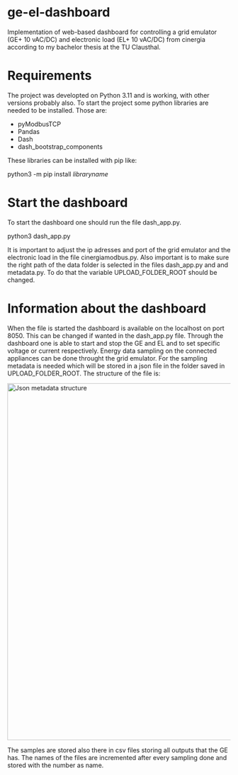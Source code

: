 # ge-el-dashboard
Implementation of web-based dashboard for controlling a grid emulator (GE+ 10 vAC/DC) and electronic load (EL+ 10 vAC/DC) from cinergia according to my bachelor thesis at the TU Clausthal.

# Requirements
The project was developted on Python 3.11 and is working, with other versions probably also.
To start the project some python libraries are needed to be installed. Those are:
- pyModbusTCP
- Pandas
- Dash
- dash_bootstrap_components

These libraries can be installed with pip like:

python3 -m pip install $libraryname$

# Start the dashboard
To start the dashboard one should run the file dash_app.py.

python3 dash_app.py

It is important to adjust the ip adresses and port of the grid emulator and the electronic load in the file cinergiamodbus.py. Also important is to make sure the right path of the data folder is selected in the files dash_app.py and and metadata.py. To do that the variable UPLOAD_FOLDER_ROOT should be changed.

# Information about the dashboard
When the file is started the dashboard is available on the localhost on port 8050. This can be changed if wanted in the dash_app.py file.
Through the dashboard one is able to start and stop the GE and EL and to set specific voltage or current respectively. Energy data sampling on the connected appliances can be done throught the grid emulator. For the sampling metadata is needed which will be stored in a json file in the folder saved in UPLOAD_FOLDER_ROOT. The structure of the file is:

<img width="806" alt="Json metadata structure" src="https://github.com/ggachev/ge-el-dashboard/assets/38385295/dae3ad02-1d25-4da0-8bc2-714e1e088653">


The samples are stored also there in csv files storing all outputs that the GE has. The names of the files are incremented after every sampling done and stored with the number as name.

